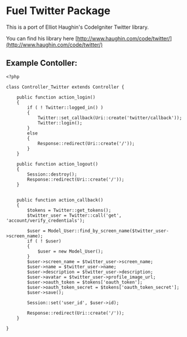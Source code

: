 
# Fuel Twitter Package

This is a port of Elliot Haughin's CodeIgniter Twitter library.

You can find his library here [http://www.haughin.com/code/twitter/](http://www.haughin.com/code/twitter/)

## Example Contoller:

	<?php

	class Controller_Twitter extends Controller {

		public function action_login()
		{
			if ( ! Twitter::logged_in() )
			{
				Twitter::set_callback(Uri::create('twitter/callback'));
				Twitter::login();
			}
			else
			{
				Response::redirect(Uri::create('/'));
			}
		}

		public function action_logout()
		{
			Session::destroy();
			Response::redirect(Uri::create('/'));
		}


		public function action_callback()
		{
			$tokens = Twitter::get_tokens();
			$twitter_user = Twitter::call('get', 'account/verify_credentials');

			$user = Model_User::find_by_screen_name($twitter_user->screen_name);
			if ( ! $user)
			{
				$user = new Model_User();
			}
			$user->screen_name = $twitter_user->screen_name;
			$user->name = $twitter_user->name;
			$user->description = $twitter_user->description;
			$user->avatar = $twitter_user->profile_image_url;
			$user->oauth_token = $tokens['oauth_token'];
			$user->oauth_token_secret = $tokens['oauth_token_secret'];
			$user->save();
			
			Session::set('user_id', $user->id);
			
			Response::redirect(Uri::create('/'));
		}
		
	}